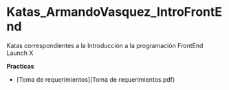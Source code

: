 # Katas_ArmandoVasquez_IntroFrontEnd
Katas correspondientes a la Introducción a la programación FrontEnd Launch X

**Practicas**
  - [Toma de requerimientos](Toma de requerimientos.pdf)
